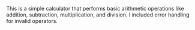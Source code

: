 This is a simple calculator that performs basic arithmetic operations like addition, subtraction, multiplication, and division. I included error handling for invalid operators.
